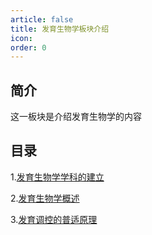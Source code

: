 ```yaml
---
article: false
title: 发育生物学板块介绍
icon: 
order: 0
---
```

## 简介
这一板块是介绍发育生物学的内容
## 目录
1.[发育生物学学科的建立](./devebio-1.md)

2.[发育生物学概述](./devebio-2.md)

3.[发育调控的普适原理](./devebio-3.md)
